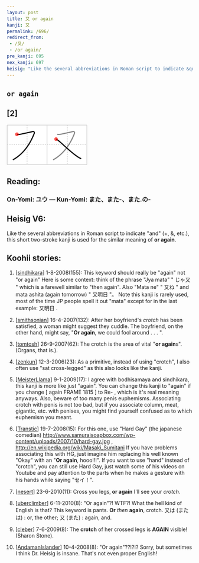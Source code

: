 ```yaml
---
layout: post
title: 又 or again
kanji: 又
permalink: /696/
redirect_from:
 - /又/
 - /or again/
pre_kanji: 695
nex_kanji: 697
heisig: "Like the several abbreviations in Roman script to indicate &quot;and&quot; (+, &amp;, etc.), this short two-stroke kanji is used for the similar meaning of <b>or again</b>."
---
```


## `or again`

## [2]

<div class="stroke"><img src="../images/E58F88.png" /></div>

## Reading:

### On-Yomi: ユウ &mdash; Kun-Yomi: また、また-、また.の-

## Heisig V6:

Like the several abbreviations in Roman script to indicate &quot;and&quot; (+, &amp;, etc.), this short two-stroke kanji is used for the similar meaning of <b>or again</b>.

## Koohii stories:

1) [<a href="http://kanji.koohii.com/profile/sindhikara">sindhikara</a>] 1-8-2008(155): This keyword should really be &quot;again&quot; not &quot;or again&quot; Here is some context: think of the phrase &quot;Jya mata&quot; &quot; じゃ又 &quot; which is a farewell similar to &quot;then again&quot;. Also &quot;Mata ne&quot; &quot; 又ね &quot; and mata ashita (again tomorrow) &quot; 又明日 &quot;。 Note this kanji is rarely used, most of the time JP people spell it out &quot;mata&quot; except for in the last example: 又明日 .

2) [<a href="http://kanji.koohii.com/profile/smithsonian">smithsonian</a>] 16-4-2007(132): After her boyfriend&#039;s <em>crotch</em> has been satisfied, a woman might suggest they cuddle. The boyfriend, on the other hand, might say, &quot;<strong>Or again</strong>, we could fool around . . . &quot;.

3) [<a href="http://kanji.koohii.com/profile/tomtosh">tomtosh</a>] 26-9-2007(62): The crotch is the area of vital &quot;<strong>or again</strong>s&quot;. (Organs, that is.).

4) [<a href="http://kanji.koohii.com/profile/zenkun">zenkun</a>] 12-3-2006(23): As a primitive, instead of using &quot;crotch&quot;, I also often use &quot;sat cross-legged&quot; as this also looks like the kanji.

5) [<a href="http://kanji.koohii.com/profile/MeisterLlama">MeisterLlama</a>] 9-1-2009(17): I agree with bodhisamaya and sindhikara, this kanji is more like just &quot;again&quot;. You can change this kanji to &quot;again&quot; if you change [ again FRAME 1815 ] to Re- , which is it&#039;s real meaning anyways. Also, beware of too many penis euphemisms. Associating crotch with penis is not too bad, but if you associate column, meat, gigantic, etc. with penises, you might find yourself confused as to which euphemism you meant.

6) [<a href="http://kanji.koohii.com/profile/Transtic">Transtic</a>] 19-7-2008(15): For this one, use &quot;Hard Gay&quot; (the japanese comedian) <a href="http://www.samuraisoapbox.com/wp-content/uploads/2007/10/hard-gay.jpg">http://www.samuraisoapbox.com/wp-content/uploads/2007/10/hard-gay.jpg</a> , <a href="http://en.wikipedia.org/wiki/Masaki_Sumitani">http://en.wikipedia.org/wiki/Masaki_Sumitani</a> If you have problems associating this with HG, just imagine him replacing his well known &quot;Okay&quot; with an &quot;<strong>Or again</strong>, hooo!!!&quot;. If you want to use &quot;hand&quot; instead of &quot;crotch&quot;, you can still use Hard Gay, just watch some of his videos on Youtube and pay attention to the parts when he makes a gesture with his hands while saying &quot;セイ！&quot;.

7) [<a href="http://kanji.koohii.com/profile/nesert">nesert</a>] 23-6-2010(11): Cross you legs,<strong> or again</strong> I&#039;ll see your <em>crotch</em>.

8) [<a href="http://kanji.koohii.com/profile/uberclimber">uberclimber</a>] 6-11-2010(8): &quot;Or again&quot;?! WTF?! What the hell kind of English is that? This keyword is pants. <strong>Or</strong> <em>then</em> <strong>again</strong>, crotch. 又は (または) : or, the other; 又 (また) : again, and.

9) [<a href="http://kanji.koohii.com/profile/cleber">cleber</a>] 7-6-2009(8): The <strong>crotch</strong> of her crossed legs is <strong>AGAIN</strong> visible! (Sharon Stone).

10) [<a href="http://kanji.koohii.com/profile/AndamanIslander">AndamanIslander</a>] 10-4-2008(8): &quot;Or again&quot;??!?!? Sorry, but sometimes I think Dr. Heisig is insane. That&#039;s not even proper English!
